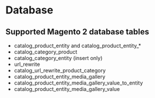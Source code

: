 # Database

## Supported Magento 2 database tables

* catalog_product_entity and catalog_product_entity_*
* catalog_category_product
* catalog_category_entity (insert only)
* url_rewrite
* catalog_url_rewrite_product_category
* catalog_product_entity_media_gallery
* catalog_product_entity_media_gallery_value_to_entity
* catalog_product_entity_media_gallery_value

